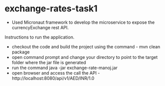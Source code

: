 # exchange-rates-task1

- Used Micronaut framework to develop the microservice to expose the currencyExchange rest API.



Instructions to run the application.
- checkout the code and build the project using the command - mvn clean package
- open command prompt and change your directory to point to the target folder where the jar file is generated
- run the command java -jar exchange-rate-manoj.jar
- open browser and access the call the API - http://localhost:8080/api/v1/AED/INR/1.0
